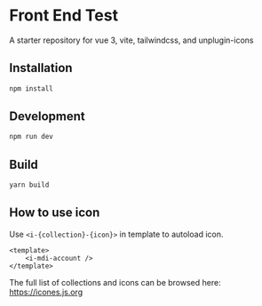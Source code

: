 # Front End Test

A starter repository for vue 3, vite, tailwindcss, and unplugin-icons

## Installation

```sh
npm install
```

## Development

```sh
npm run dev
```

## Build

```sh
yarn build
```

## How to use icon

Use `<i-{collection}-{icon}>` in template to autoload icon.

```vue
<template>
    <i-mdi-account />
</template>
```

The full list of collections and icons can be browsed here: https://icones.js.org
